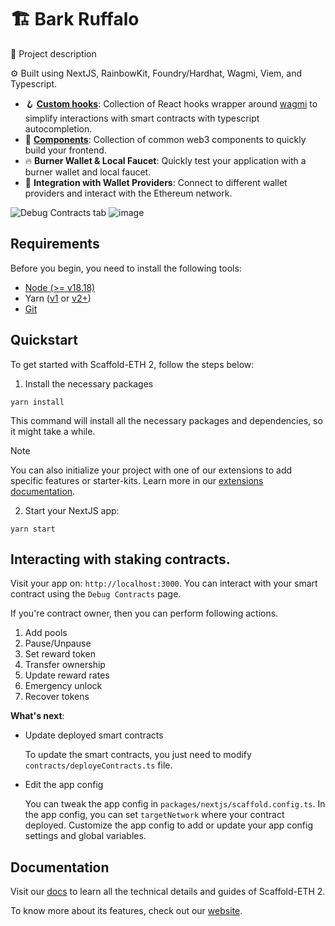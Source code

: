 # 🏗 Bark Ruffalo

🧪 Project description

⚙️ Built using NextJS, RainbowKit, Foundry/Hardhat, Wagmi, Viem, and Typescript.

- 🪝 **[Custom hooks](https://docs.scaffoldeth.io/hooks/)**: Collection of React hooks wrapper around [wagmi](https://wagmi.sh/) to simplify interactions with smart contracts with typescript autocompletion.
- 🧱 [**Components**](https://docs.scaffoldeth.io/components/): Collection of common web3 components to quickly build your frontend.
- 🔥 **Burner Wallet & Local Faucet**: Quickly test your application with a burner wallet and local faucet.
- 🔐 **Integration with Wallet Providers**: Connect to different wallet providers and interact with the Ethereum network.

![Debug Contracts tab](https://github.com/scaffold-eth/scaffold-eth-2/assets/55535804/b237af0c-5027-4849-a5c1-2e31495cccb1)
![image](https://github.com/user-attachments/assets/e33ad02b-79d3-4cd2-a9c9-cab36d38e133)

## Requirements

Before you begin, you need to install the following tools:

- [Node (>= v18.18)](https://nodejs.org/en/download/)
- Yarn ([v1](https://classic.yarnpkg.com/en/docs/install/) or [v2+](https://yarnpkg.com/getting-started/install))
- [Git](https://git-scm.com/downloads)

## Quickstart

To get started with Scaffold-ETH 2, follow the steps below:

1. Install the necessary packages

```
yarn install
```

This command will install all the necessary packages and dependencies, so it might take a while.

> [!NOTE]
> You can also initialize your project with one of our extensions to add specific features or starter-kits. Learn more in our [extensions documentation](https://docs.scaffoldeth.io/extensions/).

2. Start your NextJS app:

```
yarn start
```

## Interacting with staking contracts.

Visit your app on: `http://localhost:3000`. You can interact with your smart contract using the `Debug Contracts` page.

If you're contract owner, then you can perform following actions.

1. Add pools
2. Pause/Unpause
3. Set reward token
4. Transfer ownership
5. Update reward rates
6. Emergency unlock
7. Recover tokens

**What's next**:

- Update deployed smart contracts

  To update the smart contracts, you just need to modify `contracts/deployeContracts.ts` file.

- Edit the app config

  You can tweak the app config in `packages/nextjs/scaffold.config.ts`.
  In the app config, you can set `targetNetwork` where your contract deployed.
  Customize the app config to add or update your app config settings and global variables.

## Documentation

Visit our [docs](https://docs.scaffoldeth.io) to learn all the technical details and guides of Scaffold-ETH 2.

To know more about its features, check out our [website](https://scaffoldeth.io).
